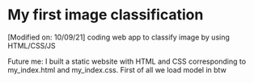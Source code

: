 # My first image classification
[Modified on: 10/09/21]
coding web app to classify image by using HTML/CSS/JS

Future me: I built a static website with HTML and CSS corresponding to my_index.html and my_index.css.
First of all we load model in btw <script> tag:
```
  <script src="https://unpkg.com/@tensorflow/tfjs"></script>
  <script src="https://unpkg.com/@tensorflow-models/mobilenet"></script>
```
  and control the whole operation with "my_index.js" by importing with the following:
 ```
  <script src="my_index.js"></script>
  ```
  Mobilenet model has been loaded to an object name "net"
  <br>
When you click the button "Classify this image", the addEventListener of id="classify" have been triggered and it also implement classifyImg function. The mobile net object implement method of classify to classify the uploaded image
  <br>

![alt text](https://github.com/Elstargo00/my-first-image-classification/blob/master/Screenshot%20example.png)
